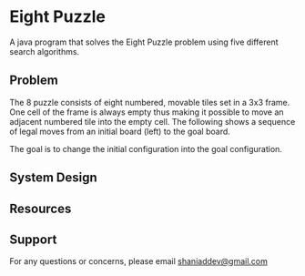 # Eight Puzzle
A java program that solves the Eight Puzzle problem using five different search algorithms.

## Problem
The 8 puzzle consists of eight numbered, movable tiles set in a 3x3 frame. One cell of the frame is always empty thus making it possible to move an adjacent numbered tile into the empty cell. The following shows a sequence of legal moves from an initial board (left) to the goal board.



The goal is to change the initial configuration into the goal configuration.

## System Design

## Resources

## Support
For any questions or concerns, please email [shaniaddev@gmail.com](mailto:shaniaddev@gmail.com?subject=[GitHub]%20Eight%20Puzzle%20Search)

